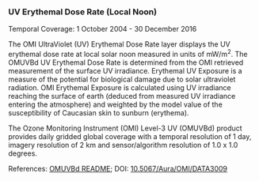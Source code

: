### UV Erythemal Dose Rate (Local Noon)
Temporal Coverage: 1 October 2004 - 30 December 2016

The OMI UltraViolet (UV) Erythemal Dose Rate layer displays the UV erythemal dose rate at local solar noon measured in units of mW/m<sup>2</sup>. The OMUVBd UV Erythemal Dose Rate is determined from the OMI retrieved measurement of the surface UV irradiance. Erythemal UV Exposure is a measure of the potential for biological damage due to solar ultraviolet radiation. OMI Erythemal Exposure is calculated using UV irradiance reaching the surface of earth (deduced from measured UV irradiance entering the atmosphere) and weighted by the model value of the susceptibility of Caucasian skin to sunburn (erythema).

The Ozone Monitoring Instrument (OMI) Level-3 UV (OMUVBd) product provides daily gridded global coverage with a temporal resolution of 1 day, imagery resolution of 2 km and sensor/algorithm resolution of 1.0 x 1.0 degrees.

References: [OMUVBd README](https://acdisc.gesdisc.eosdis.nasa.gov/data/Aura_OMI_Level3/OMUVBd.003/doc/OMUVB_L3d_readme.pdf); DOI: [10.5067/Aura/OMI/DATA3009](https://disc.gsfc.nasa.gov/datacollection/OMUVBd_V003.html)
